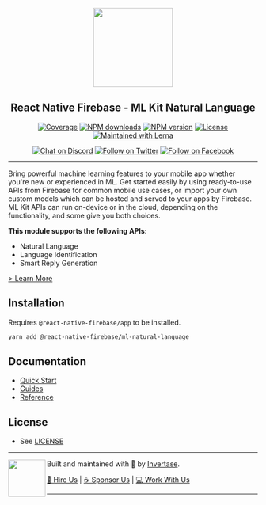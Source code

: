 <p align="center">
  <a href="https://invertase.io/oss/react-native-firebase">
    <img width="160px" src="https://i.imgur.com/JIyBtKW.png"><br/>
  </a>
  <h2 align="center">React Native Firebase - ML Kit Natural Language</h2>
</p>

<p align="center">
  <a href="https://api.rnfirebase.io/coverage/ml-natural-language/detail"><img src="https://api.rnfirebase.io/coverage/ml-natural-language/badge?style=flat-square" alt="Coverage"></a>
  <a href="https://www.npmjs.com/package/@react-native-firebase/ml-natural-language"><img src="https://img.shields.io/npm/dm/@react-native-firebase/ml-natural-language.svg?style=flat-square" alt="NPM downloads"></a>
  <a href="https://www.npmjs.com/package/@react-native-firebase/ml-natural-language"><img src="https://img.shields.io/npm/v/@react-native-firebase/ml-natural-language.svg?style=flat-square" alt="NPM version"></a>
  <a href="/LICENSE"><img src="https://img.shields.io/npm/l/react-native-firebase.svg?style=flat-square" alt="License"></a>
  <a href="https://lerna.js.org/"><img src="https://img.shields.io/badge/maintained%20with-lerna-cc00ff.svg?style=flat-square" alt="Maintained with Lerna"></a>
</p>

<p align="center">
  <a href="https://invertase.link/discord"><img src="https://img.shields.io/discord/295953187817521152.svg?style=flat-square&colorA=7289da&label=Chat%20on%20Discord" alt="Chat on Discord"></a>
  <a href="https://twitter.com/rnfirebase"><img src="https://img.shields.io/twitter/follow/rnfirebase.svg?style=flat-square&colorA=1da1f2&colorB=&label=Follow%20on%20Twitter" alt="Follow on Twitter"></a>
  <a href="https://www.facebook.com/groups/rnfirebase"><img src="https://img.shields.io/badge/Follow%20on%20Facebook-4172B8?logo=facebook&style=flat-square&logoColor=fff" alt="Follow on Facebook"></a>
</p>

---

Bring powerful machine learning features to your mobile app whether you're new or experienced in ML. Get started easily by using ready-to-use APIs from Firebase for common mobile use cases, or import your own custom models which can be hosted and served to your apps by Firebase. ML Kit APIs can run on-device or in the cloud, depending on the functionality, and some give you both choices.

**This module supports the following APIs:**

- Natural Language
- Language Identification
- Smart Reply Generation

[> Learn More](https://firebase.google.com/products/ml-kit/)

## Installation

Requires `@react-native-firebase/app` to be installed.

```bash
yarn add @react-native-firebase/ml-natural-language
```

## Documentation

- [Quick Start](https://invertase.io/oss/react-native-firebase/v6/ml-natural-language)
- [Guides](https://invertase.io/oss/react-native-firebase/guides?tags=ml-language)
- [Reference](https://invertase.io/oss/react-native-firebase/v6/ml-natural-language/reference)

## License

- See [LICENSE](/LICENSE)

---

<p>
  <img align="left" width="75px" src="https://static.invertase.io/assets/invertase-logo-small.png"> 
  <p align="left">  
    Built and maintained with 💛 by <a href="https://invertase.io">Invertase</a>.
  </p>
  <p align="left">  
    <a href="https://invertase.io/hire-us">💼 Hire Us</a> | 
    <a href="https://opencollective.com/react-native-firebase">☕️ Sponsor Us</a> | 
    <a href="https://opencollective.com/jobs">‍💻 Work With Us</a>
  </p>
</p>

---
